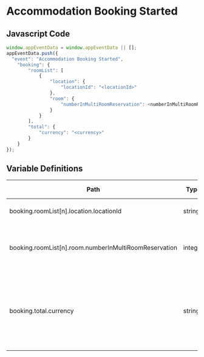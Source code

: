 # Accommodation Booking Started

### 

## Javascript Code
```js
window.appEventData = window.appEventData || [];
appEventData.push({
  "event": "Accommodation Booking Started",
    "booking": {
        "roomList": [
            {
                "location": {
                    "locationId": "<locationId>"
                },
                "room": {
                    "numberInMultiRoomReservation": <numberInMultiRoomReservation>
                }
            }
        ],
        "total": {
            "currency": "<currency>"
        }
    }
});
```

## Variable Definitions

|Path|Type|Description|Example|Pattern|Min Length|Max Length|Minimum|Maximum|Multiple Of|
| --- | --- | --- | --- | --- | --- | --- | --- | --- | --- |
|booking.roomList[n].location.locationId|string|Unique Identifier of a Location. |155, 65588, 987764448|||||||
|booking.roomList[n].room.numberInMultiRoomReservation|integer|Integer position of a room in a multi-room booking action.|1, 2, 3||||1|||
|booking.total.currency|string|Currency of the payment for the booking. ISO 4217 \(3 character alpha\), uppercase |USD, CAD, GBP, CHF|^[A-Z]{3}$|3|3||||




